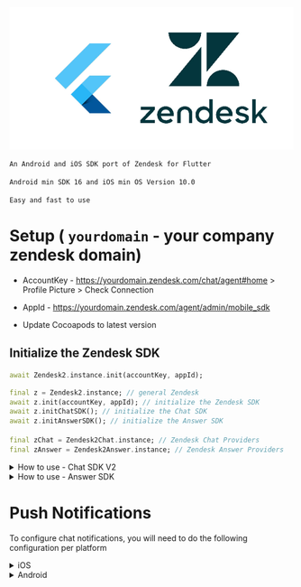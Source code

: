 ![](zendesk2.jpg)

```text
An Android and iOS SDK port of Zendesk for Flutter

Android min SDK 16 and iOS min OS Version 10.0

Easy and fast to use
````

# Setup ( `yourdomain` - your company zendesk domain)

* AccountKey - https://yourdomain.zendesk.com/chat/agent#home > Profile Picture > Check Connection

* AppId - https://yourdomain.zendesk.com/agent/admin/mobile_sdk
 
* Update Cocoapods to latest version


## Initialize the Zendesk SDK

```dart
await Zendesk2.instance.init(accountKey, appId);
```

````dart
final z = Zendesk2.instance; // general Zendesk
await z.init(accountKey, appId); // initialize the Zendesk SDK
await z.initChatSDK(); // initialize the Chat SDK
await z.initAnswerSDK(); // initialize the Answer SDK

final zChat = Zendesk2Chat.instance; // Zendesk Chat Providers
final zAnswer = Zendesk2Answer.instance; // Zendesk Answer Providers
````

<details><summary>How to use - Chat SDK V2</summary>

```dart
/// Zendesk Chat instance
Zendesk2Chat zChat = Zendesk2Chat.instance;

/// Optional Visitor Info information
await zChat.setVisitorInfo(
    name: name,
    email: email,
    phoneNumber: phoneNumber,
  );

/// Very important, for custom UI, prepare Stream for ProviderModel
await zChat.startChatProviders();

/// Get the updated provider Model from the SDK
_subscription = zChat.providersStream.listen((providerModel) {
  /// this stream retrieve all Chat data and Logs from the SDK
  /// in ONE unique reliable object :)
  _providerModel = providerModel;
});

/// It is also important to disconnect and reconnect 
/// and when the app enters and exits background, 
/// to do this you can simply calll
await zChat.disconnect();
/// or
await zChat.connect(); 

/// After you release resources
await zChat.dispose();
```
</details>

<details><summary>How to use - Answer SDK</summary>

```dart

```
</details>


# Push Notifications

To configure chat notifications, you will need to do the following configuration per platform

<details><summary> iOS </summary>

  Inside your `AppDelegate.swift` import the ChatSDK as 
  
  ```swift
  import ChatProvidersSDK
  ```

  Add the following method
  ``` swift
    override func application(
      _ application: UIApplication, 
      didRegisterForRemoteNotificationsWithDeviceToken deviceToken: Data
    ) {
        // You might already have this if you are using firebase messaging
        // Messaging.messaging().apnsToken = deviceToken  
        
        Chat.registerPushToken(deviceToken)
    }
  ```
</details>

<details><summary> Android </summary>

Using FCM messaging, get your FCM token and register it as follows:

``` dart
Zendesk2Chat zChat = Zendesk2Chat.instance;
await zChat.registerFCMToken(fcmToken);
```
(calling this function has no effect on iOS)

To display the notifications, you will need to register your own `FirebaseMessagingService` as a service inside the `application`. You can follow the Firebase Android Docs for this. An example file that you can copy and customize can be found in the main github repo. Overally you will add the file to your application and register the service as follows:

``` xml
<service
    android:name="{your package name}"
    android:stopWithTask="false">
    <intent-filter>
        <action android:name="com.google.firebase.MESSAGING_EVENT" />
    </intent-filter>
</service>
```
</details>